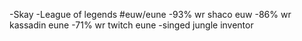 -Skay
-League of legends #euw/eune
-93% wr shaco euw 
-86% wr kassadin eune
-71% wr twitch eune
-singed jungle inventor
